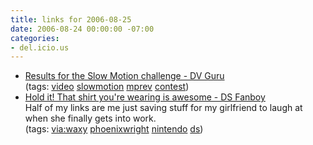 ```yaml
---
title: links for 2006-08-25
date: 2006-08-24 00:00:00 -07:00
categories:
- del.icio.us
---
```


<ul class="delicious">
	<li>
		<div class="delicious-link"><a href="http://www.dvguru.com/2006/08/22/results-for-the-slow-motion-challenge/">Results for the Slow Motion challenge - DV Guru</a></div>
		<div class="delicious-tags">(tags: <a href="http://del.icio.us/torrez/video">video</a> <a href="http://del.icio.us/torrez/slowmotion">slowmotion</a> <a href="http://del.icio.us/torrez/mprev">mprev</a> <a href="http://del.icio.us/torrez/contest">contest</a>)</div>
	</li>
	<li>
		<div class="delicious-link"><a href="http://www.dsfanboy.com/2006/08/23/hold-it-that-shirt-youre-wearing-is-awesome/">Hold it! That shirt you're wearing is awesome - DS Fanboy</a></div>
		<div class="delicious-extended">Half of my links are me just saving stuff for my girlfriend to laugh at when she finally gets into work.</div>
		<div class="delicious-tags">(tags: <a href="http://del.icio.us/torrez/via:waxy">via:waxy</a> <a href="http://del.icio.us/torrez/phoenixwright">phoenixwright</a> <a href="http://del.icio.us/torrez/nintendo">nintendo</a> <a href="http://del.icio.us/torrez/ds">ds</a>)</div>
	</li>
</ul>
